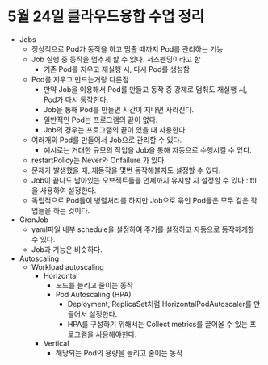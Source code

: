 # 5월 24일 클라우드융합 수업 정리
- Jobs
    - 정상적으로 Pod가 동작을 하고 멈출 때까지 Pod를 관리하는 기능
    - Job 실행 중 동작을 멈추게 할 수 있다. 서스펜딩이라고 함
        - 기존 Pod를 지우고 재실행 시, 다시 Pod를 생성함
    - Pod를 지우고 만드는거랑 다른점
        - 만약 Job을 이용해서 Pod를 만들고 동작 중 강제로 멈춰도 재실행 시, Pod가 다시 동작한다.
        - Job을 통해 Pod를 만들면 시간이 지나면 사라진다.
        - 일반적인 Pod는 프로그램의 끝이 없다.
        - Job의 경우는 프로그램의 끝이 있을 때 사용한다.
    - 여러개의 Pod를 만들어서 Job으로 관리할 수 있다.
        - 예시로는 거대한 규모의 작업을 Job을 통해 자동으로 수행시킬 수 있다.
    - restartPolicy는 Never와 Onfailure 가 있다.
    - 문제가 발생했을 때, 재동작을 몇번 동작해볼지도 설정할 수 있다.
    - Job이 끝나도 남아있는 오브젝트들을 언제까지 유지할 지 설정할 수 있다 : ttl을 사용하여 설정한다.
    - 독립적으로 Pod들이 병렬처리를 하지만 Job으로 묶인 Pod들은 모두 같은 작업들을 하는 것이다.
- CronJob
    - yaml파일 내부 schedule을 설정하여 주기를 설정하고 자동으로 동작하게할 수 있다.
    - Job과 기능은 비슷하다.
- Autoscaling
    - Workload autoscaling
        - Horizontal
            - 노드를 늘리고 줄이는 동작
            - Pod Autoscaling (HPA)
                - Deployment, ReplicaSet처럼 HorizontalPodAutoscaler를 만들어서 설정한다.
                - HPA를 구성하기 위해서는 Collect metrics를 끌어올 수 있는 프로그램을 사용해야한다.
        - Vertical
            - 해당되는 Pod의 용량을 늘리고 줄이는 동작